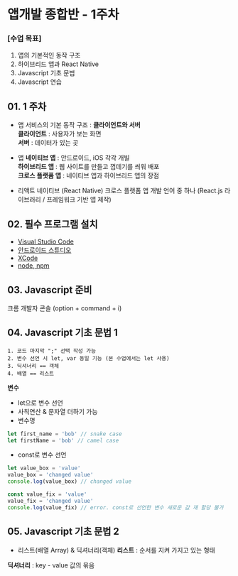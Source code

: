# 앱개발 종합반 - 1주차

### [수업 목표]
1. 앱의 기본적인 동작 구조
2. 하이브리드 앱과 React Native
3. Javascript 기초 문법
4. Javascript 연습

## 01. 1 주차
- 앱 서비스의 기본 동작 구조 : **클라이언트와 서버** <br>
**클라이언트** : 사용자가 보는 화면 <br>
**서버** : 데이터가 있는 곳

- 앱
**네이티브 앱** : 안드로이드, iOS 각각 개빌 <br>
**하이브리드 앱** : 웹 사이트를 만들고 껍데기를 씌워 배포 <br>
**크로스 플랫폼 앱** : 네이티브 앱과 하이브리드 앱의 장점

- 리액트 네이티브 (React Native)
크로스 플랫폼 앱 개발 언어 중 하나 (React.js 라이브러리 / 프레임워크 기반 앱 제작)

## 02. 필수 프로그램 설치
- [Visual Studio Code](https://code.visualstudio.com)
- [안드로이드 스튜디오](https://developer.android.com/studio/)
- [XCode](https://apps.apple.com/kr/app/xcode/id497799835?mt=12)
- [node, npm](https://nodejs.org/download/release/v12.19.1/node-v12.19.1.pkg)

## 03. Javascript 준비
크롬 개발자 콘솔 (option + command + i)

## 04. Javascript 기초 문법 1

```
1. 코드 마지막 ";" 선택 작성 가능
2. 변수 선언 시 let, var 동일 기능 (본 수업에서는 let 사용)
3. 딕셔너리 == 객체
4. 배열 == 리스트
```

**변수**
- let으로 변수 선언
- 사칙연산 & 문자열 더하기 가능
- 변수명
```javascript
let first_name = 'bob' // snake case
let firstName = 'bob' // camel case
```
- const로 변수 선언
```javascript
let value_box = 'value'
value_box = 'changed value'
console.log(value_box) // changed value

const value_fix = 'value'
value_fix = 'changed value'
console.log(value_fix) // error. const로 선언한 변수 새로운 값 재 할당 불가
```

## 05. Javascript 기초 문법 2
- 리스트(배열 Array) & 딕셔너리(객체)
**리스트** : 순서를 지켜 가지고 있는 형태

**딕셔너리** : key - value 값의 묶음


